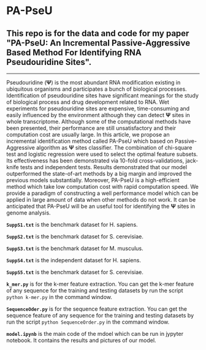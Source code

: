 # PA-PseU
## This repo is for the data and code for my paper "PA-PseU: An Incremental Passive-Aggressive Based Method For Identifying RNA Pseudouridine Sites".  
----------------------------------------------------
Pseudouridine (__Ψ__) is the most abundant RNA modification existing in ubiquitous organisms and participates a bunch of biological processes. Identification of pseudouridine sites have significant meanings for the study of biological process and drug development related to RNA. Wet experiments for pseudouridine sites are expensive, time-consuming and easily influenced by the environment although they can detect __Ψ__ sites in whole transcriptome. Although some of the computational methods have been presented, their performance are still unsatisfactory and their computation cost are usually large. In this article, we propose an incremental identification method called PA-PseU which based on Passive-Aggressive algorithm as __Ψ__ sites classifier. The combination of chi-square test and logistic regression were used to select the optimal feature subsets. Its effectiveness has been demonstrated via 10-fold cross-validations, jack-knife tests and independent tests. Results demonstrated that our model outperformed the state-of-art methods by a big margin and improved the previous models substantially. Moreover, PA-PseU is a high-efficient method which take low computation cost with rapid computation speed. We provide a paradigm of constructing a well performance model which can be applied in large amount of data when other methods do not work. It can be anticipated that PA-PseU will be an useful tool for identifying the __Ψ__ sites in genome analysis.

**`SuppS1.txt`** is the benchmark dataset for H. sapiens.  

**`SuppS2.txt`** is the benchmark dataset for S. cerevisiae.  

**`SuppS3.txt`** is the benchmark dataset for M. musculus.  

**`SuppS4.txt`** is the independent dataset for H. sapiens.  

**`SuppS5.txt`** is the benchmark dataset for S. cerevisiae.  

**`k_mer.py`** is for the k-mer feature extraction. You can get the k-mer feature of any sequence for the training and testing datasets by run the script ```python k-mer.py``` in the command window.   

**`SequenceOder.py`** is for the sequence feature extraction. You can get the sequence feature of any sequence for the training and testing datasets by run the script ```python SequenceOrder.py``` in the command window.  

**`model.ipynb`** is the main code of the mdoel which can be run in jypyter notebook. It contains the results and pictures of our model. 



